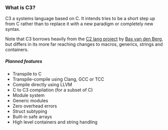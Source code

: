 ### What is C3?

C3 a systems language based on C. It intends tries to be a short step up from C rather than to replace it with a new paradigm or completely new syntax. 

Note that C3 borrows heavily from the [C2 lang project](http://www.c2lang.org/) by [Bas van den Berg](https://github.com/bvdberg), but differs in its more far reaching changes to macros, generics, strings and containers.

##### Planned features

- Transpile to C
- Transpile-compile using Clang, GCC or TCC
- Compile directly using LLVM
- C to C3 compilation (for a subset of C)
- Module system
- Generic modules
- Zero overhead errors
- Struct subtyping
- Built-in safe arrays
- High level containers and string handling